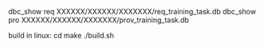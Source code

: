 dbc_show req  XXXXXX/XXXXXX/XXXXXXX/req_training_task.db
dbc_show pro  XXXXXX/XXXXXX/XXXXXXX/prov_training_task.db


build in linux:
cd make
./build.sh